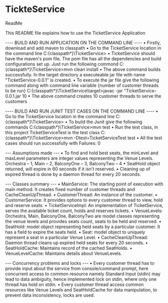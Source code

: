 # TickteService
ReadMe

This README file explains how to use the TicketService Application

---- BUILD AND RUN APPLICATION ON THE COMMAND LINE ----
•	Firstly, download and add maven to classpath
•	Go to the TicketService location in the command line
C:\{classpath*}\TicketService>
•	TicketService should have the maven's pom file. The pom file has all the dependencies and build configurations set up. Just run the following commond
C:\{classpath*}\TicketService>mvn clean install
•	The above command builds successfully. In the target directory a executeable jar file with name "TicketService-0.0.1" is created. 
•	To execute the jar file give the following command along with command line variable {number of customer threads to be run}
C:\{classpath*}\TicketService\target>javac -jar "TicketService-0.0.1.jar 10
•	The above command creates 10 customer threads to serve the customers

---- BUILD AND RUN JUNIT TEST CASES ON THE COMMAND LINE ----
•	Go to the TicketService location in the command line
C:\{classpath*}\TicketService>
•	To build the Junit give the following commands
C:\{classpath*}\TicketService>mvn test
•	Run the test class, in this project TicketServiceTest is the test class
C:\{classpath*}\TicketService>mvn -Dtest=TicketServiceTest test
•	All the test cases should run successfully with Failures: 0

--- Assumptions made ---
•	To find and hold best seats, the minLevel and maxLevel parameters are integer values representing the Venue Levels. Orchestra – 1, Main – 2, BalconyOne – 3, BalconyTwo – 4
•	SeatHold object returned, will expire in 60 seconds if it isn’t reserved.
•	Cleaning up of expired thread is done by a daemon thread for every 20 seconds.

--- Classes summary ---
•	MainService: The starting point of execution with main method. It creates fixed number of customer threads and CacheCleanUpThread.
•	CustomerThread: An instance of the customer.
•	CustomerService: It provides options to every customer thread to view, hold and reserve seats.
•	TicketServiceImpl: An implementation of TicketService, serves the available ticket count, holds and reserves tickets.
•	VenueLevels: Orchestra, Main, BalconyOne, BalconyTwo are model classes representing the venue levels and provides seats count, seats to be held and reserved.
•	SeatHold: model object representing held seats by a particular customer. It has a field to expire the seats held.
•	Seat: model object to uniquely represent a seat in a particular Venue Level. 
•	CacheCleanUpThread: Daemon thread cleans up expired held seats for every 20 seconds.
•	SeatHoldCache: Maintains record of the cached SeatHolds.
•	VenueLevelCache: Maintains details about VenueLevels.

--- Concurrency problems and locks ---
•	Every customer thread has to provide input about the service from console/command prompt, here concurrent access to common resource namely Standard Input (stdin) may lead to data ambiguity, hence implemented lock on stdin, where only one thread has hold on stdin.
•	Every customer thread access common resources like Venue Levels and SeatHoldCache for data manipulation, to prevent data inconsistency, locks are used. 







